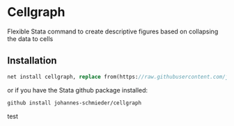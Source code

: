 # Cellgraph
Flexible Stata command to create descriptive figures based on collapsing the data to cells  

## Installation

```stata
net install cellgraph, replace from(https://raw.githubusercontent.com/johannes-schmieder/Cellgraph/master/)
```

or if you have the Stata github package installed: 
```stata
github install johannes-schmieder/cellgraph
```

test


